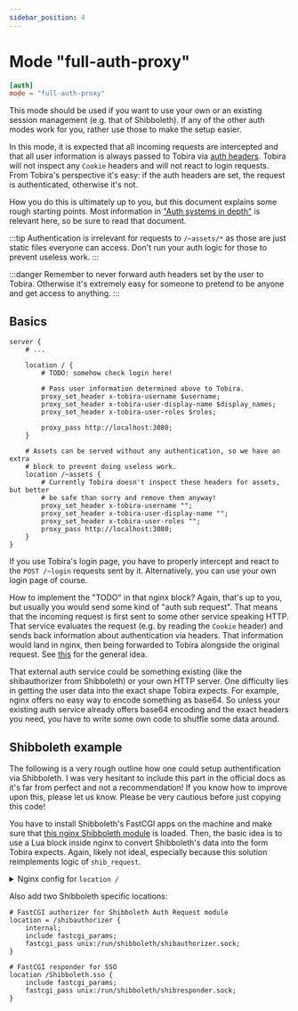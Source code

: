 ```yaml
---
sidebar_position: 4
---
```


# Mode "full-auth-proxy"

```toml
[auth]
mode = "full-auth-proxy"
```

This mode should be used if you want to use your own or an existing session management (e.g. that of Shibboleth).
If any of the other auth modes work for you, rather use those to make the setup easier.

In this mode, it is expected that all incoming requests are intercepted and that all user information is always passed to Tobira via [auth headers](in-depth#auth-headers).
Tobira will not inspect any `Cookie` headers and will not react to login requests.
From Tobira's perspective it's easy: if the auth headers are set, the request is authenticated, otherwise it's not.

How you do this is ultimately up to you, but this document explains some rough starting points.
Most information in ["Auth systems in depth"](in-depth) is relevant here, so be sure to read that document.

:::tip
Authentication is irrelevant for requests to `/~assets/*` as those are just static files everyone can access.
Don't run your auth logic for those to prevent useless work.
:::

:::danger
Remember to never forward auth headers set by the user to Tobira.
Otherwise it's extremely easy for someone to pretend to be anyone and get access to anything.
:::


## Basics

```nginx
server {
    # ...

    location / {
        # TODO: somehow check login here!

        # Pass user information determined above to Tobira.
        proxy_set_header x-tobira-username $username;
        proxy_set_header x-tobira-user-display-name $display_names;
        proxy_set_header x-tobira-user-roles $roles;

        proxy_pass http://localhost:3080;
    }

    # Assets can be served without any authentication, so we have an extra
    # block to prevent doing useless work.
    location /~assets {
        # Currently Tobira doesn't inspect these headers for assets, but better
        # be safe than sorry and remove them anyway!
        proxy_set_header x-tobira-username "";
        proxy_set_header x-tobira-user-display-name "";
        proxy_set_header x-tobira-user-roles "";
        proxy_pass http://localhost:3080;
    }
}
```

If you use Tobira's login page, you have to properly intercept and react to the `POST /~login` requests sent by it.
Alternatively, you can use your own login page of course.

How to implement the "TODO" in that nginx block?
Again, that's up to you, but usually you would send some kind of "auth sub request".
That means that the incoming request is first sent to some other service speaking HTTP.
That service evaluates the request (e.g. by reading the `Cookie` header) and sends back information about authentication via headers.
That information would land in nginx, then being forwarded to Tobira alongside the original request.
See [this](https://docs.nginx.com/nginx/admin-guide/security-controls/configuring-subrequest-authentication/) for the general idea.

That external auth service could be something existing (like the shibauthorizer from Shibboleth) or your own HTTP server.
One difficulty lies in getting the user data into the exact shape Tobira expects.
For example, nginx offers no easy way to encode something as base64.
So unless your existing auth service already offers base64 encoding and the exact headers you need, you have to write some own code to shuffle some data around.

## Shibboleth example

The following is a very rough outline how one could setup authentification via Shibboleth.
I was very hesitant to include this part in the official docs as it's far from perfect and not a recommendation!
If you know how to improve upon this, please let us know.
Please be very cautious before just copying this code!

You have to install Shibboleth's FastCGI apps on the machine and make sure that [this nginx Shibboleth module](https://github.com/nginx-shib/nginx-http-shibboleth) is loaded.
Then, the basic idea is to use a Lua block inside nginx to convert Shibboleth's data into the form Tobira expects.
Again, likely not ideal, especially because this solution reimplements logic of `shib_request`.

<details>
<summary>Nginx config for <code>location /</code></summary>

```nginx
location / {
    # We have to make the authentication subrequest, retrieve the
    # returned information about the user and transform them into the
    # appropriate `x-tobira` headers.
    #
    # Usually, you would use `shib_request` and `shib_request_set` for that.
    # However, the transformation we need to do (base64 and other logic)
    # cannot be (easily) done in nginx itself. So instead, we use lua for
    # all of it.
    access_by_lua_block {
        -- Send the auth subrequest. Always use GET and never forward the
        -- main request's body.
        local res = ngx.location.capture("/shibauthorizer", {
            method = ngx.HTTP_GET,
            body = ''
        })

        -- If the auth request responds with a redirect, we need to send that
        -- to the user, because it means the user is prompted to login.
        if res.status >= 300 and res.status < 400 then
            -- TODO: find a better way to case-insensitively lookup in the
            -- table? The exact casing by Shibboleth is "Location", but we
            -- can't rely on that, right?
            for k, v in pairs(res.header) do
                if string.lower(k) == "location" then
                    ngx.redirect(v, res.status)
                end
            end
        end

        -- Get information about the user.
        local unique_id = res.header["Variable-uniqueID"]
        local surname = res.header["Variable-surname"]
        local given_name = res.header["Variable-givenName"]
        -- TODO: retrieve more info, according to your Shibboleth.

        local all_fields_set = unique_id ~= nil
            and surname ~= nil
            and given_name ~= nil

        if res.status == 200 and all_fields_set then
            local display_name = given_name .. " " .. surname
            local roles = {
                "ROLE_ANONYMOUS",
                "ROLE_USER",
                -- TODO: insert custom logic here to determine roles!
            }

            ngx.req.set_header("x-tobira-username", ngx.encode_base64(unique_id))
            ngx.req.set_header("x-tobira-user-display-name", ngx.encode_base64(display_name))
            ngx.req.set_header("x-tobira-user-roles", ngx.encode_base64(table.concat(roles, ",")))
        else
            ngx.req.clear_header("x-tobira-username");
            ngx.req.clear_header("x-tobira-user-display-name");
            ngx.req.clear_header("x-tobira-user-roles");
        end
    }

    proxy_set_header X-Forwarded-For $proxy_add_x_forwarded_for;
    proxy_set_header X-Forwarded-Proto https;
    proxy_set_header Host $http_host;
    proxy_pass http://localhost:3080;
}
```

</details>

Also add two Shibboleth specific locations:

```nginx
# FastCGI authorizer for Shibboleth Auth Request module
location = /shibauthorizer {
    internal;
    include fastcgi_params;
    fastcgi_pass unix:/run/shibboleth/shibauthorizer.sock;
}

# FastCGI responder for SSO
location /Shibboleth.sso {
    include fastcgi_params;
    fastcgi_pass unix:/run/shibboleth/shibresponder.sock;
}
```
